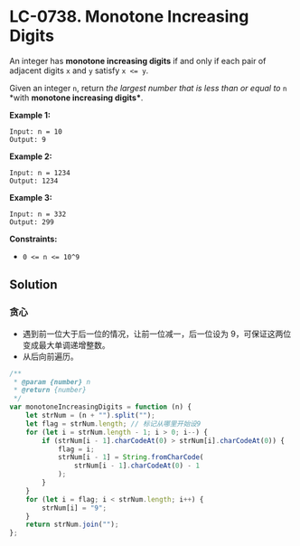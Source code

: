 # LC-0738. Monotone Increasing Digits

An integer has **monotone increasing digits** if and only if each pair of adjacent digits `x` and `y` satisfy `x <= y`.

Given an integer `n`, return _the largest number that is less than or equal to_ `n` \*with **monotone increasing digits\***.

**Example 1:**

```
Input: n = 10
Output: 9
```

**Example 2:**

```
Input: n = 1234
Output: 1234
```

**Example 3:**

```
Input: n = 332
Output: 299
```

**Constraints:**

-   `0 <= n <= 10^9`

## Solution

### 贪心

-   遇到前一位大于后一位的情况，让前一位减一，后一位设为 9，可保证这两位变成最大单调递增整数。
-   从后向前遍历。

```javascript
/**
 * @param {number} n
 * @return {number}
 */
var monotoneIncreasingDigits = function (n) {
    let strNum = (n + "").split("");
    let flag = strNum.length; // 标记从哪里开始设9
    for (let i = strNum.length - 1; i > 0; i--) {
        if (strNum[i - 1].charCodeAt(0) > strNum[i].charCodeAt(0)) {
            flag = i;
            strNum[i - 1] = String.fromCharCode(
                strNum[i - 1].charCodeAt(0) - 1
            );
        }
    }
    for (let i = flag; i < strNum.length; i++) {
        strNum[i] = "9";
    }
    return strNum.join("");
};
```
